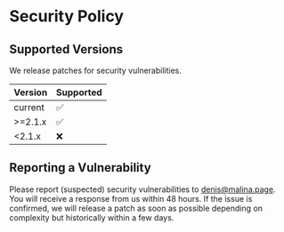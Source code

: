 # Security Policy

## Supported Versions

We release patches for security vulnerabilities.

| Version | Supported          |
| ------- | ------------------ |
| current | :white_check_mark: |
| >=2.1.x | :white_check_mark: |
| <2.1.x  | :x:                |

## Reporting a Vulnerability

Please report (suspected) security vulnerabilities to denis@malina.page. You will receive a response from us within 48 hours. If the issue is confirmed, we will release a patch as soon as possible depending on complexity but historically within a few days.
